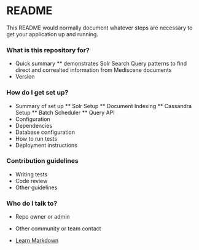 # README #

This README would normally document whatever steps are necessary to get your application up and running.

### What is this repository for? ###

* Quick summary
** demonstrates Solr Search Query patterns to find direct and correalted information from Mediscene documents
* Version


### How do I get set up? ###

* Summary of set up
** Solr Setup 
** Document Indexing
** Cassandra Setup
** Batch Scheduler 
** Query API
* Configuration
* Dependencies
* Database configuration
* How to run tests
* Deployment instructions

### Contribution guidelines ###

* Writing tests
* Code review
* Other guidelines

### Who do I talk to? ###

* Repo owner or admin
* Other community or team contact

* [Learn Markdown](https://bitbucket.org/tutorials/markdowndemo) 
